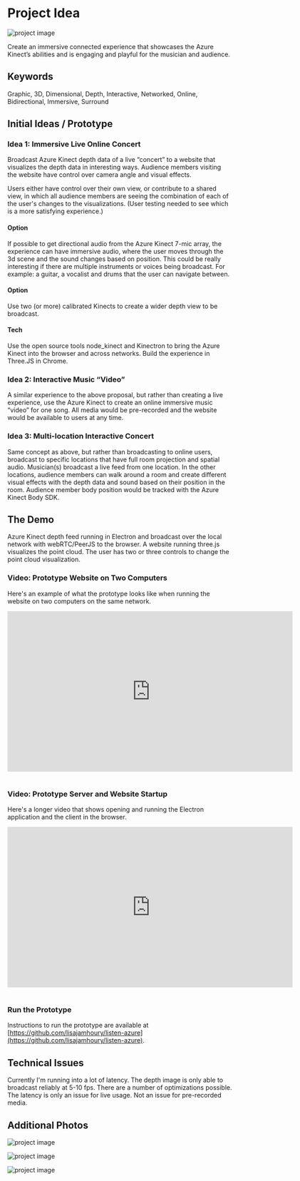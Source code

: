 # Project Idea

![project image](assets/images/listen_1_sm.JPG)

Create an immersive connected experience that showcases the Azure Kinect’s abilities and is engaging and playful for the musician and audience.

## Keywords

Graphic, 3D, Dimensional, Depth, Interactive, Networked, Online, Bidirectional, Immersive, Surround

## Initial Ideas / Prototype

### Idea 1: Immersive Live Online Concert

Broadcast Azure Kinect depth data of a live “concert” to a website that visualizes the depth data in interesting ways. Audience members visiting the website have control over camera angle and visual effects.

Users either have control over their own view, or contribute to a shared view, in which all audience members are seeing the combination of each of the user's changes to the visualizations. (User testing needed to see which is a more satisfying experience.)

#### Option

If possible to get directional audio from the Azure Kinect 7-mic array, the experience can have immersive audio, where the user moves through the 3d scene and the sound changes based on position. This could be really interesting if there are multiple instruments or voices being broadcast. For example: a guitar, a vocalist and drums that the user can navigate between.

#### Option

Use two (or more) calibrated Kinects to create a wider depth view to be broadcast.

#### Tech

Use the open source tools node_kinect and Kinectron to bring the Azure Kinect into the browser and across networks. Build the experience in Three.JS in Chrome.

### Idea 2: Interactive Music “Video”

A similar experience to the above proposal, but rather than creating a live experience, use the Azure Kinect to create an online immersive music “video” for one song. All media would be pre-recorded and the website would be available to users at any time.

### Idea 3: Multi-location Interactive Concert

Same concept as above, but rather than broadcasting to online users, broadcast to specific locations that have full room projection and spatial audio. Musician(s) broadcast a live feed from one location. In the other locations, audience members can walk around a room and create different visual effects with the depth data and sound based on their position in the room. Audience member body position would be tracked with the Azure Kinect Body SDK.

## The Demo

Azure Kinect depth feed running in Electron and broadcast over the local network with webRTC/PeerJS to the browser. A website running three.js visualizes the point cloud. The user has two or three controls to change the point cloud visualization.

### Video: Prototype Website on Two Computers

Here's an example of what the prototype looks like when running the website on two computers on the same network.

<iframe src="https://player.vimeo.com/video/373044802" width="640" height="360" frameborder="0" allow="autoplay; fullscreen" allowfullscreen></iframe><br><br>

### Video: Prototype Server and Website Startup

Here's a longer video that shows opening and running the Electron application and the client in the browser.

<iframe src="https://player.vimeo.com/video/373044904" width="640" height="360" frameborder="0" allow="autoplay; fullscreen" allowfullscreen></iframe><br><br>   

### Run the Prototype

Instructions to run the prototype are available at [https://github.com/lisajamhoury/listen-azure](https://github.com/lisajamhoury/listen-azure).

## Technical Issues

Currently I'm running into a lot of latency. The depth image is only able to broadcast reliably at 5-10 fps. There are a number of optimizations possible. The latency is only an issue for live usage. Not an issue for pre-recorded media.

## Additional Photos

![project image](assets/images/listen_2_sm.png)

![project image](assets/images/listen_3_sm.png)

![project image](assets/images/listen_4_sm.png)
